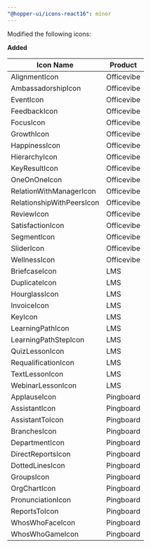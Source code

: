 ```yaml
---
"@hopper-ui/icons-react16": minor
---
```

Modified the following icons:

**Added**

| Icon Name                 | Product    |
| ------------------------- | ---------- |
| AlignmentIcon             | Officevibe |
| AmbassadorshipIcon        | Officevibe |
| EventIcon                 | Officevibe |
| FeedbackIcon              | Officevibe |
| FocusIcon                 | Officevibe |
| GrowthIcon                | Officevibe |
| HappinessIcon             | Officevibe |
| HierarchyIcon             | Officevibe |
| KeyResultIcon             | Officevibe |
| OneOnOneIcon              | Officevibe |
| RelationWithManagerIcon   | Officevibe |
| RelationshipWithPeersIcon | Officevibe |
| ReviewIcon                | Officevibe |
| SatisfactionIcon          | Officevibe |
| SegmentIcon               | Officevibe |
| SliderIcon                | Officevibe |
| WellnessIcon              | Officevibe |
| BriefcaseIcon             | LMS        |
| DuplicateIcon             | LMS        |
| HourglassIcon             | LMS        |
| InvoiceIcon               | LMS        |
| KeyIcon                   | LMS        |
| LearningPathIcon          | LMS        |
| LearningPathStepIcon      | LMS        |
| QuizLessonIcon            | LMS        |
| RequalificationIcon       | LMS        |
| TextLessonIcon            | LMS        |
| WebinarLessonIcon         | LMS        |
| ApplauseIcon              | Pingboard  |
| AssistantIcon             | Pingboard  |
| AssistantToIcon           | Pingboard  |
| BranchesIcon              | Pingboard  |
| DepartmentIcon            | Pingboard  |
| DirectReportsIcon         | Pingboard  |
| DottedLinesIcon           | Pingboard  |
| GroupsIcon                | Pingboard  |
| OrgChartIcon              | Pingboard  |
| PronunciationIcon         | Pingboard  |
| ReportsToIcon             | Pingboard  |
| WhosWhoFaceIcon           | Pingboard  |
| WhosWhoGameIcon           | Pingboard  |
